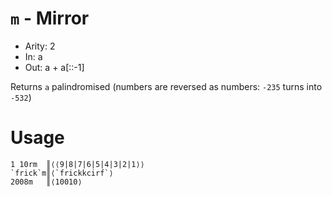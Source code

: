# `m` - Mirror

- Arity: 2
- In: a
- Out: a + a[::-1]

Returns `a` palindromised (numbers are reversed as numbers: `-235` turns into `-532`)

# Usage
```
1 10rm  ║⟨⟨9|8|7|6|5|4|3|2|1⟩⟩
`frick`m║⟨`frickkcirf`⟩
2008m   ║⟨10010⟩
```
